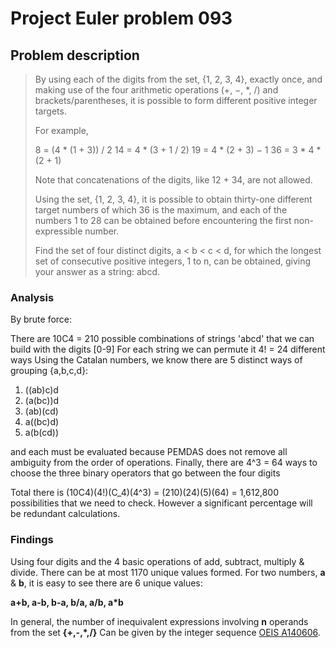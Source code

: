 # Project Euler problem 093

## Problem description

> By using each of the digits from the set, {1, 2, 3, 4}, exactly once, and making use of the four arithmetic
> operations (+, −, *, /) and brackets/parentheses, it is possible to form different positive integer targets.
>
> For example,
>
> 8 = (4 * (1 + 3)) / 2
> 14 = 4 * (3 + 1 / 2)
> 19 = 4 * (2 + 3) − 1
> 36 = 3 * 4 * (2 + 1)
>
> Note that concatenations of the digits, like 12 + 34, are not allowed.
>
> Using the set, {1, 2, 3, 4}, it is possible to obtain thirty-one different target numbers of which 36 is the maximum,
> and each of the numbers 1 to 28 can be obtained before encountering the first non-expressible number.
>
> Find the set of four distinct digits, a < b < c < d, for which the longest set of consecutive positive integers, 1 to n,
> can be obtained, giving your answer as a string: abcd.

### Analysis

By brute force:

There are 10C4 = 210 possible combinations of strings 'abcd' that we can build with the digits [0-9]
For each string we can permute it 4! = 24 different ways
Using the Catalan numbers, we know there are 5 distinct ways of grouping {a,b,c,d}:

1. ((ab)c)d
2. (a(bc))d
3. (ab)(cd)
4. a((bc)d)
5. a(b(cd))

and each must be evaluated because PEMDAS does not remove all ambiguity from the order of operations.
Finally, there are 4^3 = 64 ways to choose the three binary operators that go between the four digits

Total there is (10C4)(4!)(C_4)(4^3) = (210)(24)(5)(64) = 1,612,800 possibilities that we need to check. However a
significant percentage will be redundant calculations.

### Findings

Using four digits and the 4 basic operations of add, subtract, multiply & divide. There can be at most 1170 unique
values formed. For two numbers, **a** & **b**, it is easy to see there are 6 unique values:

**a+b, a-b, b-a, b/a, a/b, a*b**

In general, the number of inequivalent expressions involving **n** operands from the set **{+,-,*,/}**
Can be given by the integer sequence [OEIS A140606](https://oeis.org/A140606).
